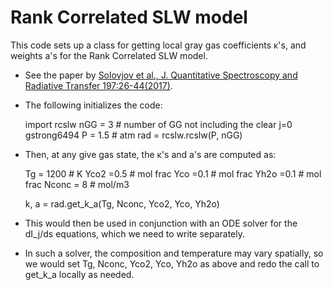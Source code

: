 # Rank Correlated SLW model

This code sets up a class for getting local gray gas coefficients κ's, and weights a's for the Rank Correlated SLW model.
* See the paper by [Solovjov et al., J. Quantitative Spectroscopy and Radiative Transfer 197:26-44(2017)](https://www.sciencedirect.com/science/article/pii/S0022407316306434?via%3Dihub).
* The following initializes the code:

    import rcslw
    nGG = 3                   # number of GG not including the clear j=0 gstrong6494
    P = 1.5                   # atm
    rad = rcslw.rcslw(P, nGG)

* Then, at any give gas state, the κ's and a's are computed as:

    Tg = 1200    # K
    Yco2 =0.5    # mol frac
    Yco  =0.1    # mol frac
    Yh2o =0.1    # mol frac
    Nconc = 8    # mol/m3

    k, a = rad.get_k_a(Tg, Nconc, Yco2, Yco, Yh2o)

* This would then be used in conjunction with an ODE solver for the dI_j/ds equations, which we need to write separately.
* In such a solver, the composition and temperature may vary spatially, so we would set Tg, Nconc, Yco2, Yco, Yh2o as above
and redo the call to get_k_a locally as needed.
